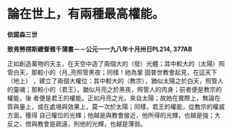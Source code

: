 # 論在世上，有兩種最高權能。


**依諾森三世**

**致弗勞楞斯總督雅千蒲書－－公元一一九八年十月卅日PL214, 377AB**





正如創造萬物的天主，在天空中造了兩個大的（發）光體；其中較大的（太陽）照管白天，那較小的（月_亮照管黑夜；同樣！祂為鞏
固普世教會起見，在這天下（地上） 
，建立了兩個大權位：其中較大的（教宗），猶似太陽之於白天，照管人的靈魂；那較小的（君王），猶似月亮之於黑夜，照管人的肉身；前者便是教宗的權能，後
者便是君王的權能。正如月亮之光，來自太陽；故她在實際上，無論在質與量上，或在處境與效果上，莫一次於太陽；同樣，君王的權能，從教宗的權威方面，獲得
自己權位的光輝；他越是與教會接近，他所得的光輝，也越是強；大反之，伳與教會是疏遠，則他的光輝，也越是薄弱。

